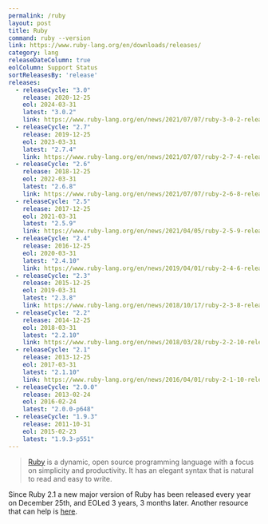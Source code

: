```yaml
---
permalink: /ruby
layout: post
title: Ruby
command: ruby --version
link: https://www.ruby-lang.org/en/downloads/releases/
category: lang
releaseDateColumn: true
eolColumn: Support Status
sortReleasesBy: 'release'
releases:
  - releaseCycle: "3.0"
    release: 2020-12-25
    eol: 2024-03-31
    latest: "3.0.2"
    link: https://www.ruby-lang.org/en/news/2021/07/07/ruby-3-0-2-released/
  - releaseCycle: "2.7"
    release: 2019-12-25
    eol: 2023-03-31
    latest: "2.7.4"
    link: https://www.ruby-lang.org/en/news/2021/07/07/ruby-2-7-4-released/
  - releaseCycle: "2.6"
    release: 2018-12-25
    eol: 2022-03-31
    latest: "2.6.8"
    link: https://www.ruby-lang.org/en/news/2021/07/07/ruby-2-6-8-released/
  - releaseCycle: "2.5"
    release: 2017-12-25
    eol: 2021-03-31
    latest: "2.5.9"
    link: https://www.ruby-lang.org/en/news/2021/04/05/ruby-2-5-9-released/
  - releaseCycle: "2.4"
    release: 2016-12-25
    eol: 2020-03-31
    latest: "2.4.10"
    link: https://www.ruby-lang.org/en/news/2019/04/01/ruby-2-4-6-released/
  - releaseCycle: "2.3"
    release: 2015-12-25
    eol: 2019-03-31
    latest: "2.3.8"
    link: https://www.ruby-lang.org/en/news/2018/10/17/ruby-2-3-8-released/
  - releaseCycle: "2.2"
    release: 2014-12-25
    eol: 2018-03-31
    latest: "2.2.10"
    link: https://www.ruby-lang.org/en/news/2018/03/28/ruby-2-2-10-released/
  - releaseCycle: "2.1"
    release: 2013-12-25
    eol: 2017-03-31
    latest: "2.1.10"
    link: https://www.ruby-lang.org/en/news/2016/04/01/ruby-2-1-10-released/
  - releaseCycle: "2.0.0"
    release: 2013-02-24
    eol: 2016-02-24
    latest: "2.0.0-p648"
  - releaseCycle: "1.9.3"
    release: 2011-10-31
    eol: 2015-02-23
    latest: "1.9.3-p551"
---
```


> [Ruby](https://www.ruby-lang.org/) is a dynamic, open source programming language with a focus on simplicity and productivity. It has an elegant syntax that is natural to read and easy to write.

Since Ruby 2.1 a new major version of Ruby has been released every year on December 25th, and EOLed 3 years, 3 months later. Another resource that can help is [here](https://endoflife.software/programming-languages/server-side-scripting/ruby).
